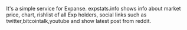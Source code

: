 
It's a simple service for Expanse. 
expstats.info shows info about market price, chart, rishlist of all Exp holders, social links such as twitter,bitcointalk,youtube and show latest post from reddit.
